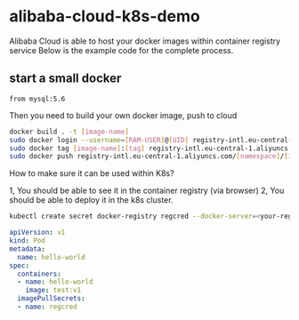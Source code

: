 # alibaba-cloud-k8s-demo

Alibaba Cloud is able to host your docker images within container registry service
Below is the example code for the complete process.

## start a small docker

``` docker
from mysql:5.6
```

Then you need to build your own docker image, push to cloud

```bash
docker build . -t [image-name]
sudo docker login --username=[RAM-USER]@[UID] registry-intl.eu-central-1.aliyuncs.com
sudo docker tag [image-name]:[tag] registry-intl.eu-central-1.aliyuncs.com/[namespace]/[image-name]:[tag]
sudo docker push registry-intl.eu-central-1.aliyuncs.com/[namespace]/[image-name]:[tag]
```

How to make sure it can be used within K8s?

1, You should be able to see it in the container registry (via browser)
2, You should be able to deploy it in the k8s cluster.

```bash
kubectl create secret docker-registry regcred --docker-server=<your-registry-server-internal-url> --docker-username=<your-name> --docker-password=<your-pword> --docker-email=<your-email>
```
```yaml
apiVersion: v1
kind: Pod
metadata:
  name: hello-world
spec:
  containers:
  - name: hello-world
    image: test:v1
  imagePullSecrets:
  - name: regcred

```